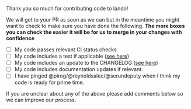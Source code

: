 Thank you so much for contributing code to lando!

We will get to your PR as soon as we can but in the meantime you might want to
check to make sure you have done the following. **The more boxes you can check
the easier it will be for us to merge in your changes with confidence**

- [ ] My code passes relevant CI status checks
- [ ] My code includes a test if applicable ([see here](http://docs.lndo.io/developers/testing))
- [ ] My code includes an update to the CHANGELOG ([see here](https://github.com/kalabox/lando/tree/master/docs/changelog))
- [ ] My code includes documentation updates if relevant.
- [ ] I have pinged @pirog/@reynoldsalec/@serundeputy when I think my code is ready for prime time.

If you are unclear about any of the above please add comments below so we can
improve our process.
